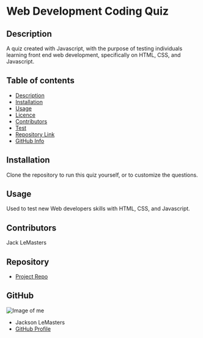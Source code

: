 
# **Web Development Coding Quiz**

## Description 
A quiz created with Javascript, with the purpose of testing individuals learning front end web development, specifically on HTML, CSS, and Javascript.
## Table of contents
- [Description](#Description)
- [Installation](#Installation)
- [Usage](#Usage)
- [Licence](#Licence)
- [Contributors](#Contributors)
- [Test](#Test)
- [Repository Link](#Repository)
- [GitHub Info](#GitHub) 
## Installation
Clone the repository to run this quiz yourself, or to customize the questions.

## Usage
Used to test new Web developers skills with HTML, CSS, and Javascript.

## Contributors
Jack LeMasters

## Repository
- [Project Repo](github.com/jacklemasters/Code-Quiz)
## GitHub
![Image of me](https://avatars.githubusercontent.com/u/82251556?v=4)
- Jackson LeMasters
- [GitHub Profile](https://github.com/jacklemasters)


